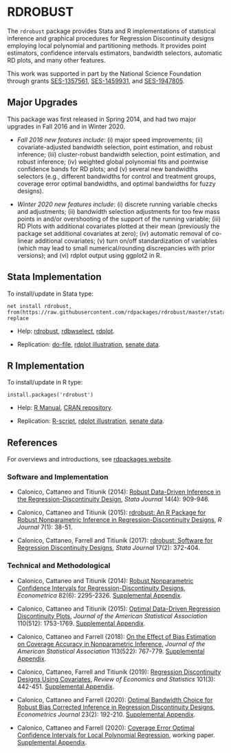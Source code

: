 # RDROBUST

The `rdrobust` package provides Stata and R implementations of statistical inference and graphical procedures for Regression Discontinuity designs employing local polynomial and partitioning methods. It provides point estimators, confidence intervals estimators, bandwidth selectors, automatic RD plots, and many other features.

This work was supported in part by the National Science Foundation through grants [SES-1357561](https://www.nsf.gov/awardsearch/showAward?AWD_ID=1357561), [SES-1459931](https://www.nsf.gov/awardsearch/showAward?AWD_ID=1459931), and [SES-1947805](https://www.nsf.gov/awardsearch/showAward?AWD_ID=1947805).

## Major Upgrades

This package was first released in Spring 2014, and had two major upgrades in Fall 2016 and in Winter 2020.

- _Fall 2016 new features include_: (i) major speed improvements; (ii) covariate-adjusted bandwidth selection, point estimation, and robust inference; (iii) cluster-robust bandwidth selection, point estimation, and robust inference; (iv) weighted global polynomial fits and pointwise confidence bands for RD plots; and (v) several new bandwidths selectors (e.g., different bandwidths for control and treatment groups, coverage error optimal bandwidths, and optimal bandwidths for fuzzy designs).

- _Winter 2020 new features include_: (i) discrete running variable checks and adjustments; (ii) bandwidth selection adjustments for too few mass points in and/or overshooting of the support of the running variable; (iii) RD Plots with additional covariates plotted at their mean (previously the package set additional covariates at zero); (iv) automatic removal of co-linear additional covariates; (v) turn on/off standardization of variables (which may lead to small numerical/rounding discrepancies with prior versions); and (vi) rdplot output using ggplot2 in R.

## Stata Implementation

To install/update in Stata type:
```
net install rdrobust, from(https://raw.githubusercontent.com/rdpackages/rdrobust/master/stata) replace
```

- Help: [rdrobust](stata/rdrobust.pdf), [rdbwselect](stata/rdbwselect.pdf), [rdplot](stata/rdplot.pdf).

- Replication: [do-file](stata/rdrobust_illustration.do), [rdplot illustration](stata/rdplot_illustration.do), [senate data](stata/rdrobust_senate.dta).

## R Implementation

To install/update in R type:
```
install.packages('rdrobust')
```

- Help: [R Manual](https://cran.r-project.org/web/packages/rdrobust/rdrobust.pdf), [CRAN repository](https://cran.r-project.org/package=rdrobust).

- Replication: [R-script](R/rdrobust_illustration.r), [rdplot illustration](R/rdplot_illustration.R), [senate data](R/rdrobust_senate.csv).

## References

For overviews and introductions, see [rdpackages website](https://rdpackages.github.io).

### Software and Implementation

- Calonico, Cattaneo and Titiunik (2014): [Robust Data-Driven Inference in the Regression-Discontinuity Design](references/Calonico-Cattaneo-Titiunik_2014_Stata.pdf), _Stata Journal_ 14(4): 909-946.

- Calonico, Cattaneo and Titiunik (2015): [rdrobust: An R Package for Robust Nonparametric Inference in Regression-Discontinuity Designs](references/Calonico-Cattaneo-Titiunik_2015_R.pdf), _R Journal_ 7(1): 38-51.

- Calonico, Cattaneo, Farrell and Titiunik (2017): [rdrobust: Software for Regression Discontinuity Designs](references/Calonico-Cattaneo-Farrell-Titiunik_2017_Stata.pdf), _Stata Journal_ 17(2): 372-404.

### Technical and Methodological

- Calonico, Cattaneo and Titiunik (2014): [Robust Nonparametric Confidence Intervals for Regression-Discontinuity Designs](references/Calonico-Cattaneo-Titiunik_2014_ECMA.pdf), _Econometrica_ 82(6): 2295-2326. [Supplemental Appendix](references/Calonico-Cattaneo-Titiunik_2014_ECMA--Supplemental.pdf).

- Calonico, Cattaneo and Titiunik (2015): [Optimal Data-Driven Regression Discontinuity Plots](references/Calonico-Cattaneo-Titiunik_2015_JASA.pdf), _Journal of the American Statistical Association_ 110(512): 1753-1769. [Supplemental Appendix](references/Calonico-Cattaneo-Titiunik_2015_JASA--Supplement.pdf).

- Calonico, Cattaneo and Farrell (2018): [On the Effect of Bias Estimation on Coverage Accuracy in Nonparametric Inference](references/Calonico-Cattaneo-Farrell_2018_JASA.pdf), _Journal of the American Statistical Association_ 113(522): 767-779. [Supplemental Appendix](references/Calonico-Cattaneo-Farrell_2018_JASA--Supplement.pdf).

- Calonico, Cattaneo, Farrell and Titiunik (2019): [Regression Discontinuity Designs Using Covariates](references/Calonico-Cattaneo-Farrell-Titiunik_2019_RESTAT.pdf), _Review of Economics and Statistics_ 101(3): 442-451. [Supplemental Appendix](references/Calonico-Cattaneo-Farrell-Titiunik_2019_RESTAT--Supplement.pdf).

- Calonico, Cattaneo and Farrell (2020): [Optimal Bandwidth Choice for Robust Bias Corrected Inference in Regression Discontinuity Designs](references/Calonico-Cattaneo-Farrell_2020_ECTJ.pdf), _Econometrics Journal_ 23(2): 192-210. [Supplemental Appendix](references/Calonico-Cattaneo-Farrell_2020_ECTJ--Supplement.pdf).

- Calonico, Cattaneo and Farrell (2020): [Coverage Error Optimal Confidence Intervals for Local Polynomial Regression](references/Calonico-Cattaneo-Farrell_2020_CEopt.pdf), working paper. [Supplemental Appendix](references/Calonico-Cattaneo-Farrell_2020_CEopt--Supplement.pdf).

<br>
<br>
